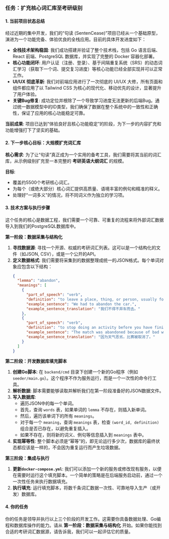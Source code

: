### 任务：扩充核心词汇库至考研级别

#### 1. 当前项目状态总结

经过近期的集中开发，我们的“句读 (SentenCease)”项目已经从一个基础原型，演进为一个功能完备、体验优良的全栈应用。目前的具体开发进度如下：

-   **全栈技术架构稳固**: 我们成功搭建并验证了整个技术栈，包括 Go 语言后端、React 前端、PostgreSQL 数据库，并实现了完整的 Docker 容器化部署。
-   **核心功能闭环**: 用户认证（注册、登录）、基于间隔重复系统（SRS）的动态词汇学习（获取下一个词、提交复习进度）等核心功能已经全部实现并可以正常工作。
-   **UI/UX 彻底革新**: 我们对前端应用进行了一次彻底的 UI/UX 大修，所有页面和组件都应用了以 Tailwind CSS 为核心的现代化、移动优先的设计，显著提升了用户体验。
-   **关键Bug修复**: 成功定位并根除了一个导致学习进度无法更新的后端Bug。通过统一数据模型中的ID类型，我们确保了数据在整个系统中的一致性和正确性，保证了应用的核心功能稳定可靠。

**当前成果**: 项目已达到“体验良好且核心功能稳定”的阶段，为下一步的内容扩充和功能增强打下了坚实的基础。

#### 2. 下一步核心目标：大规模扩充词汇库

**核心需求**: 为了让“句读”真正成为一个实用的备考工具，我们需要将其当前的词汇库，从示例级别扩充至一本完整的 **考研英语大纲词汇** 的规模。

**目标**:
-   覆盖约5500个考研核心词汇。
-   为每个（或绝大部分）核心词汇提供高质量、语境丰富的例句和精准的释义。
-   处理好“一词多义”的情况，将不同词义作为独立的学习项。

#### 3. 技术方案与执行步骤

这个任务的核心是数据工程，我们需要一个可靠、可重复的流程来将外部词汇数据导入到我们的PostgreSQL数据库中。

**第一阶段：数据采集与结构化**

1.  **寻找数据源**: 寻找一个开源、权威的考研词汇列表。这可以是一个结构化的文件（如JSON, CSV），或是一个公开的API。
2.  **定义数据格式**: 我们需要将采集到的数据整理成统一的JSON格式。每个单词对象应包含以下结构：
    ```json
    {
      "lemma": "abandon",
      "meanings": [
        {
          "part_of_speech": "verb",
          "definition": "to leave a place, thing, or person, usually for ever",
          "example_sentence": "We had to abandon the car.",
          "example_sentence_translation": "我们不得不弃车而去。"
        },
        {
          "part_of_speech": "verb",
          "definition": "to stop doing an activity before you have finished it",
          "example_sentence": "The match was abandoned because of bad weather.",
          "example_sentence_translation": "因为天气恶劣，比赛被取消了。"
        }
      ]
    }
    ```

**第二阶段：开发数据库填充脚本**

1.  **创建Go脚本**: 在 `backend/cmd` 目录下创建一个新的Go程序（例如 `seeder/main.go`）。这个程序不作为服务运行，而是一个一次性的命令行工具。
2.  **解析数据**: 脚本需要能够读取并解析我们在第一阶段准备好的JSON数据文件。
3.  **写入数据库**:
    *   遍历JSON中的每一个单词。
    *   首先，查询 `words` 表，如果单词的 `lemma` 不存在，则插入新单词。
    *   然后，遍历该单词下的所有 `meanings`。
    *   对于每一个 `meaning`，查询 `meanings` 表，检查 `(word_id, definition)` 组合是否已存在，以避免重复插入。
    *   如果不存在，则将新的词义、例句等信息插入到 `meanings` 表中。
4.  **实现幂等性**: 整个脚本必须是“幂等”的，即无论运行多少次，数据库的最终状态都应该是一样的，不会因为重复运行而产生垃圾数据。

**第三阶段：集成与执行**

1.  **更新`docker-compose.yml`**: 我们可以添加一个新的服务或修改现有服务，以便在需要时运行这个填充脚本。一个简单的策略是在后端服务启动前，通过一个一次性任务来执行数据填充。
2.  **执行填充**: 运行填充脚本，将数千条词汇数据一次性、可靠地导入生产（或开发）数据库。

#### 4. 你的任务

你的任务是领导并执行以上三个阶段的开发工作。这需要你具备数据处理、Go编程和数据库操作的能力。请从 **第一阶段：数据采集与结构化** 开始。如果你能找到合适的考研词汇数据源，请告诉我，我们可以一起评估它的质量。 